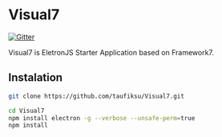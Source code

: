 # Visual7

[![Gitter](https://img.shields.io/:chat-on_gitter-ED2067.svg)](https://gitter.im/NowDB/Visual7)

Visual7 is EletronJS Starter Application based on Framework7.

## Instalation
```sh
git clone https://github.com/taufiksu/Visual7.git
```
```sh
cd Visual7
npm install electron -g --verbose --unsafe-perm=true
npm install
```
